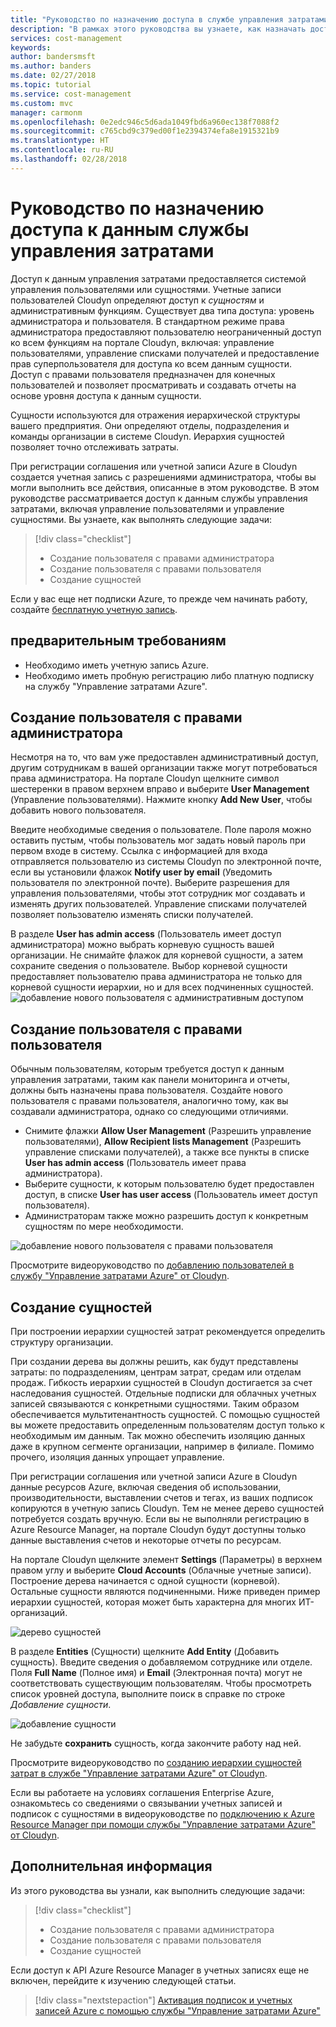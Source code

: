 ```yaml
---
title: "Руководство по назначению доступа в службе управления затратами Azure | Документация Майкрософт"
description: "В рамках этого руководства вы узнаете, как назначать доступ к данным службы управления затратами с помощью учетных записей пользователей, определяя уровни доступа к сущностям."
services: cost-management
keywords: 
author: bandersmsft
ms.author: banders
ms.date: 02/27/2018
ms.topic: tutorial
ms.service: cost-management
ms.custom: mvc
manager: carmonm
ms.openlocfilehash: 0e2edc946c5d6ada1049fbd6a960ec138f7088f2
ms.sourcegitcommit: c765cbd9c379ed00f1e2394374efa8e1915321b9
ms.translationtype: HT
ms.contentlocale: ru-RU
ms.lasthandoff: 02/28/2018
---
```

# <a name="tutorial-assign-access-to-cost-management-data"></a>Руководство по назначению доступа к данным службы управления затратами

Доступ к данным управления затратами предоставляется системой управления пользователями или сущностями. Учетные записи пользователей Cloudyn определяют доступ к *сущностям* и административным функциям. Существует два типа доступа: уровень администратора и пользователя. В стандартном режиме права администратора предоставляют пользователю неограниченный доступ ко всем функциям на портале Cloudyn, включая: управление пользователями, управление списками получателей и предоставление прав суперпользователя для доступа ко всем данным сущности. Доступ с правами пользователя предназначен для конечных пользователей и позволяет просматривать и создавать отчеты на основе уровня доступа к данным сущности.

Сущности используются для отражения иерархической структуры вашего предприятия. Они определяют отделы, подразделения и команды организации в системе Cloudyn. Иерархия сущностей позволяет точно отслеживать затраты.

При регистрации соглашения или учетной записи Azure в Cloudyn создается учетная запись с разрешениями администратора, чтобы вы могли выполнить все действия, описанные в этом руководстве. В этом руководстве рассматривается доступ к данным службы управления затратами, включая управление пользователями и управление сущностями. Вы узнаете, как выполнять следующие задачи:

> [!div class="checklist"]
> * Создание пользователя с правами администратора
> * Создание пользователя с правами пользователя
> * Создание сущностей

Если у вас еще нет подписки Azure, то прежде чем начинать работу, создайте [бесплатную учетную запись](https://azure.microsoft.com/free/?WT.mc_id=A261C142F).

## <a name="prerequisites"></a>предварительным требованиям

- Необходимо иметь учетную запись Azure.
- Необходимо иметь пробную регистрацию либо платную подписку на службу "Управление затратами Azure".

## <a name="create-a-user-with-admin-access"></a>Создание пользователя с правами администратора

Несмотря на то, что вам уже предоставлен административный доступ, другим сотрудникам в вашей организации также могут потребоваться права администратора. На портале Cloudyn щелкните символ шестеренки в правом верхнем вправо и выберите **User Management** (Управление пользователями). Нажмите кнопку **Add New User**, чтобы добавить нового пользователя.

Введите необходимые сведения о пользователе. Поле пароля можно оставить пустым, чтобы пользователь мог задать новый пароль при первом входе в систему. Ссылка с информацией для входа отправляется пользователю из системы Cloudyn по электронной почте, если вы установили флажок **Notify user by email** (Уведомить пользователя по электронной почте). Выберите разрешения для управления пользователями, чтобы этот сотрудник мог создавать и изменять других пользователей. Управление списками получателей позволяет пользователю изменять списки получателей.

В разделе **User has admin access** (Пользователь имеет доступ администратора) можно выбрать корневую сущность вашей организации. Не снимайте флажок для корневой сущности, а затем сохраните сведения о пользователе. Выбор корневой сущности предоставляет пользователю права администратора не только для корневой сущности иерархии, но и для всех подчиненных сущностей.  
  ![добавление нового пользователя с административным доступом](.\media\tutorial-user-access\new-admin-access.png)

## <a name="create-a-user-with-user-access"></a>Создание пользователя с правами пользователя
Обычным пользователям, которым требуется доступ к данным управления затратами, таким как панели мониторинга и отчеты, должны быть назначены права пользователя. Создайте нового пользователя с правами пользователя, аналогично тому, как вы создавали администратора, однако со следующими отличиями.

- Снимите флажки **Allow User Management** (Разрешить управление пользователями), **Allow Recipient lists Management** (Разрешить управление списками получателей), а также все пункты в списке **User has admin access** (Пользователь имеет права администратора).
- Выберите сущности, к которым пользователю будет предоставлен доступ, в списке **User has user access** (Пользователь имеет доступ пользователя).
- Администраторам также можно разрешить доступ к конкретным сущностям по мере необходимости.

![добавление нового пользователя с правами пользователя](.\media\tutorial-user-access\new-user-access.png)

Просмотрите видеоруководство по [добавлению пользователей в службу "Управление затратами Azure" от Cloudyn](https://youtu.be/Nzn7GLahx30).

## <a name="create-entities"></a>Создание сущностей

При построении иерархии сущностей затрат рекомендуется определить структуру организации.

При создании дерева вы должны решить, как будут представлены затраты: по подразделениям, центрам затрат, средам или отделам продаж. Гибкость иерархии сущностей в Cloudyn достигается за счет наследования сущностей. Отдельные подписки для облачных учетных записей связываются с конкретными сущностями. Таким образом обеспечивается мультитенантность сущностей. С помощью сущностей вы можете предоставить определенным пользователям доступ только к необходимым им данным. Так можно обеспечить изоляцию данных даже в крупном сегменте организации, например в филиале. Помимо прочего, изоляция данных упрощает управление.  

При регистрации соглашения или учетной записи Azure в Cloudyn данные ресурсов Azure, включая сведения об использовании, производительности, выставлении счетов и тегах, из ваших подписок копируются в учетную запись Cloudyn. Тем не менее дерево сущностей потребуется создать вручную. Если вы не выполняли регистрацию в Azure Resource Manager, на портале Cloudyn будут доступны только данные выставления счетов и некоторые отчеты по ресурсам.

На портале Cloudyn щелкните элемент **Settings** (Параметры) в верхнем правом углу и выберите **Cloud Accounts** (Облачные учетные записи). Построение дерева начинается с одной сущности (корневой). Остальные сущности являются подчиненными. Ниже приведен пример иерархии сущностей, которая может быть характерна для многих ИТ-организаций.

![дерево сущностей](.\media\tutorial-user-access\entity-tree.png)

В разделе **Entities** (Сущности) щелкните **Add Entity** (Добавить сущность). Введите сведения о добавляемом сотруднике или отделе. Поля **Full Name** (Полное имя) и **Email** (Электронная почта) могут не соответствовать существующим пользователям. Чтобы просмотреть список уровней доступа, выполните поиск в справке по строке *Добавление сущности*.

![добавление сущности](.\media\tutorial-user-access\add-entity.png)

Не забудьте **сохранить** сущность, когда закончите работу над ней.


Просмотрите видеоруководство по [созданию иерархии сущностей затрат в службе "Управление затратами Azure" от Cloudyn](https://youtu.be/dAd9G7u0FmU).

Если вы работаете на условиях соглашения Enterprise Azure, ознакомьтесь со сведениями о связывании учетных записей и подписок с сущностями в видеоруководстве по [подключению к Azure Resource Manager при помощи службы "Управление затратами Azure" от Cloudyn](https://youtu.be/oCIwvfBB6kk).

## <a name="next-steps"></a>Дополнительная информация

Из этого руководства вы узнали, как выполнить следующие задачи:

> [!div class="checklist"]
> * Создание пользователя с правами администратора
> * Создание пользователя с правами пользователя
> * Создание сущностей

Если доступ к API Azure Resource Manager в учетных записях еще не включен, перейдите к изучению следующей статьи.

> [!div class="nextstepaction"]
> [Активация подписок и учетных записей Azure с помощью службы "Управление затратами Azure"](activate-subs-accounts.md)
